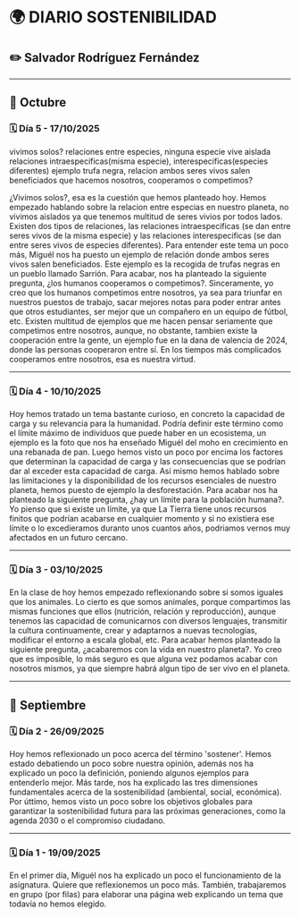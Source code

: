 # 🌍 DIARIO SOSTENIBILIDAD
## ✏️ Salvador Rodríguez Fernández

---

## 🎃 Octubre
### 🗓️ Día 5 - 17/10/2025
vivimos solos?
relaciones entre especies, ninguna especie vive aislada
relaciones intraespecificas(misma especie), interespecificas(especies diferentes)
ejemplo trufa negra, relacion ambos seres vivos salen beneficiados
que hacemos nosotros, cooperamos o competimos?

¿Vivimos solos?, esa es la cuestión que hemos planteado hoy. Hemos empezado hablando sobre la relacion entre especias en nuestro planeta, no vivimos aislados ya que tenemos multitud de seres vivios por todos lados. Existen dos tipos de relaciones, las relaciones intraespecificas (se dan entre seres vivos de la misma especie) y las relaciones interespecificas (se dan entre seres vivos de especies diferentes). Para entender este tema un poco más, Miguél nos ha puesto un ejemplo de relación donde ambos seres vivos salen beneficiados. Este ejemplo es la recogida de trufas negras en un pueblo llamado Sarrión. Para acabar, nos ha planteado la siguiente pregunta, ¿los humanos cooperamos o competimos?. Sinceramente, yo creo que los humanos competimos entre nosotros, ya sea para triunfar en nuestros puestos de trabajo, sacar mejores notas para poder entrar antes que otros estudiantes, ser mejor que un compañero en un equipo de fútbol, etc. Existen multitud de ejemplos que me hacen pensar seriamente que competimos entre nosotros, aunque, no obstante, tambien existe la cooperación entre la gente, un ejemplo fue en la dana de valencia de 2024, donde las personas cooperaron entre sí. En los tiempos más complicados cooperamos entre nosotros, esa es nuestra virtud.

---

### 🗓️ Día 4 - 10/10/2025
Hoy hemos tratado un tema bastante curioso, en concreto la capacidad de carga y su relevancia para la humanidad. Podría definir este término como el límite máximo de individuos que puede haber en un ecosistema, un ejemplo es la foto que nos ha enseñado Miguél del moho en crecimiento en una rebanada de pan. Luego hemos visto un poco por encima los factores que determinan la capacidad de carga y las consecuencias que se podrían dar al exceder esta capacidad de carga. Así mismo hemos hablado sobre las limitaciones y la disponibilidad de los recursos esenciales de nuestro planeta, hemos puesto de ejemplo la desforestación. Para acabar nos ha planteado la siguiente pregunta, ¿hay un límite para la población humana?. Yo pienso que si existe un límite, ya que La Tierra tiene unos recursos finitos que podrían acabarse en cualquier momento y si no existiera ese límite o lo excedieramos duranto unos cuantos años, podriamos vernos muy afectados en un futuro cercano.

---

### 🗓️ Día 3 - 03/10/2025
En la clase de hoy hemos empezado reflexionando sobre si somos iguales que los animales. Lo cierto es que somos animales, porque compartimos las mismas funciones que ellos (nutrición, relación y reproducción), aunque tenemos las capacidad de comunicarnos con diversos lenguajes, transmitir la cultura continuamente, crear y adaptarnos a nuevas tecnologías, modificar el entorno a escala global, etc. Para acabar hemos planteado la siguiente pregunta, ¿acabaremos con la vida en nuestro planeta?. Yo creo que es imposible, lo más seguro es que alguna vez podamos acabar con nosotros mismos, ya que siempre habrá algun tipo de ser vivo en el planeta.

---

## 🍁 Septiembre
### 🗓️ Día 2 - 26/09/2025
Hoy hemos reflexionado un poco acerca del término 'sostener'. Hemos estado debatiendo un poco sobre nuestra opinión, además nos ha explicado un poco la definición, poniendo algunos ejemplos para entenderlo mejor. Más tarde, nos ha explicado las tres dimensiones fundamentales acerca de la sostenibilidad (ambiental, social, económica). Por úttimo, hemos visto un poco sobre los objetivos globales para garantizar la sostenibilidad futura para las próximas generaciones, como la agenda 2030 o el compromiso ciudadano. 

---

### 🗓️ Día 1 - 19/09/2025
En el primer día, Miguél nos ha explicado un poco el funcionamiento de la asignatura. Quiere que reflexionemos un poco más. También, trabajaremos en grupo (por filas) para elaborar una página web explicando un tema que todavía no hemos elegido.